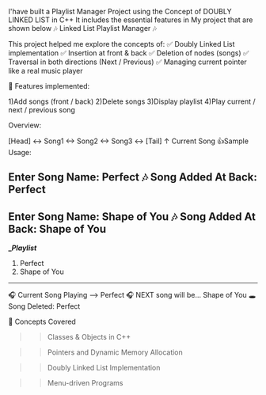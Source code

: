 I'have built a Playlist Manager Project using the Concept of DOUBLY LINKED LIST in C++
It includes the essential features in My project that are shown below
🎶 Linked List Playlist Manager 🎶

This project helped me explore the concepts of:
✅ Doubly Linked List implementation
✅ Insertion at front & back
✅ Deletion of nodes (songs)
✅ Traversal in both directions (Next / Previous)
✅ Managing current pointer like a real music player

📌 Features implemented:

1)Add songs (front / back)
2)Delete songs
3)Display playlist
4)Play current / next / previous song

Overview:

[Head] <-> Song1 <-> Song2 <-> Song3 <-> [Tail]
             ↑
         Current Song
👍Sample Usage:

Enter Song Name: Perfect
🎶 Song Added At Back: Perfect
----------

Enter Song Name: Shape of You
🎶 Song Added At Back: Shape of You
----------

**______Playlist_____**
1. Perfect
2. Shape of You
______________________

🎧 Current Song Playing --> Perfect
🎧 NEXT song will be... Shape of You
🕳 Song Deleted: Perfect

📘 Concepts Covered

>>Classes & Objects in C++

>>Pointers and Dynamic Memory Allocation

>>Doubly Linked List Implementation

>>Menu-driven Programs
